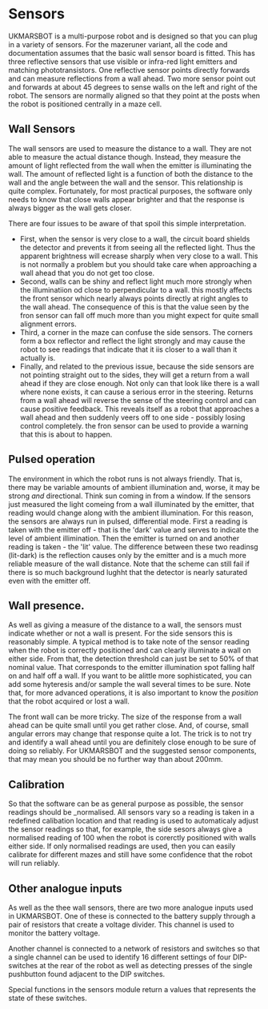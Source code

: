 # Sensors

UKMARSBOT is a multi-purpose robot and is designed so that you can plug in a variety of sensors. For the mazeruner variant, all the code and documentation assumes that the basic wall sensor board is fitted. This has three reflective sensors that use visible or infra-red light emitters and matching phototransistors. One reflective sensor points directly forwards and can measure reflections from a wall ahead. Two more sensor point out and forwards at about 45 degrees to sense walls on the left and right of the robot. The sensors are normally aligned so that they point at the posts when the robot is positioned centrally in a maze cell.

## Wall Sensors

The wall sensors are used to measure the distance to a wall. They are not able to measure the actual distance though. Instead, they measure the amount of light reflected from the wall when the emitter is illuminating the wall. The amount of reflected light is a function of both the distance to the wall and the angle between the wall and the sensor. This relationship is quite complex. Fortunately, for most practical purposes, the software only needs to know that close walls appear brighter and that the response is always bigger as the wall gets closer.

There are four issues to be aware of that spoil this simple interpretation.

 - First, when the sensor is very close to a wall, the circuit board shields the detector and prevents it from seeing all the reflected light. Thus the apparent brightness will ecrease sharply when very close to a wall. This is not normally a problem but you should take care when approaching a wall ahead that you do not get too close.
 - Second, walls can be shiny and reflect light much more strongly when the illuminatiion od close to perpendicular to a wall. this mostly affects the front sensor which nearly always points directly at right angles to the wall ahead. The consequence of this is that the value seen by the fron sensor can fall off much more than you might expect for quite small alignment errors.
 - Third, a corner in the maze can confuse the side sensors. The corners form a box reflector and reflect the light strongly and may cause the robot to see readings that indicate that it iis closer to a wall than it actually is.
 - Finally, and related to the previous issue, because the side sensors are not pointing straight out to the sides, they will get a return from a wall ahead if they are close enough. Not only can that look like there is a wall where none exists, it can cause a serious error in the steering. Returns from a wall ahead will reverse the sense of the steering control and can cause positive feedback. This reveals itself as a robot that approaches a wall ahead and then suddenly veers off to one side - possibly losing control completely. the fron sensor can be used to provide a warning that this is about to happen.

## Pulsed operation

The environment in which the robot runs is not always friendly. That is, there may be variable amounts of ambient illumination and, worse, it may be strong _and_ directional. Think sun coming in from a window. If the sensors just measured the light comeing from a wall illuminated by the emitter, that reading would change along with the ambient illumination. For this reason, the sensors are always run in pulsed, differential mode. First a reading is taken with the emitter off - that is the 'dark' value and serves to indicate the level of ambient illimination. Then the emitter is turned on and another reading is taken - the 'lit' value. The difference between these two readinsg (lit-dark) is the reflection causes only by the emitter and is a much more reliable measure of the wall distance. Note that the scheme can still fail if there is so much background lughht that the detector is nearly saturated even with the emitter off.

## Wall presence.

As well as giving a measure of the distance to a wall, the sensors must indicate whether or not a wall is present. For the side sensors this is reasonably simple. A typical method is to take note of the sensor reading when the robot is correctly positioned and can clearly illuminate a wall on either side. From that, the detection threshold can just be set to 50% of that nominal value. That corresponds to the emitter illumination spot falling half on and half off a wall. If you want to be alittle more sophisticated, you can add some hyteresis and/or sample the wall several times to be sure. Note that, for more advanced operations, it is also important to know the _position_ that the robot acquired or lost a wall.

The front wall can be more tricky. The size of the response from a wall ahead can be quite small until you get rather close. And, of course, small angular errors may change that response quite a lot. The trick is to not try and identify a wall ahead until you are definitely close enough to be sure of doing so reliably. For UKMARSBOT and the suggested sensor components, that may mean you should be no further way than about 200mm.

## Calibration

So that the software can be as general purpose as possible, the sensor readings should be _normalised. All sensors vary so a reading is taken in a redefined calibation location and that reading is used to automaticaly adjust the sensor readings so that, for example, the side sesors always give a normalised reading of 100 when the robot is corerctly positioned with walls either side. If only normalised readings are used, then you can easily calibrate for different mazes and still have some confidence that the robot will run reliably.

## Other analogue inputs

As well as the thee wall sensors, there are two more analogue inputs used in UKMARSBOT. One of these is connected to the battery supply through a pair of resistors that create a voltage divider. This channel is used to monitor the battery voltage.

Another channel is connected to a network of resistors and switches so that a single channel can be used to identify 16 different settings of four DIP-switches at the rear of the robot as well as detecting presses of the single pushbutton found adjacent to the DIP switches.

Special functions in the sensors module return a values that represents the state of these switches.
